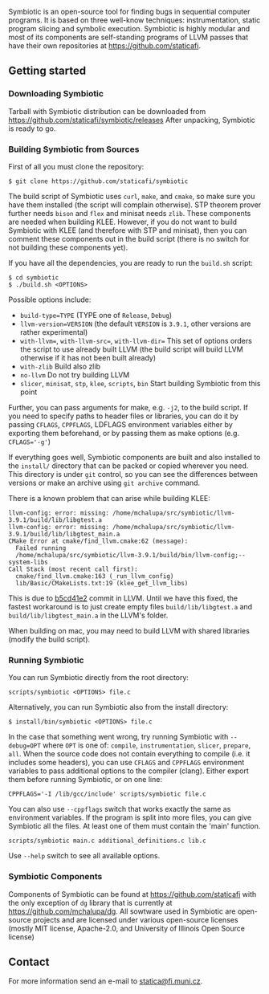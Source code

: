 Symbiotic is an open-source tool for finding bugs in sequential computer programs.
It is based on three well-know techniques:
instrumentation, static program slicing and symbolic execution.
Symbiotic is highly modular and most of its components are self-standing programs of LLVM passes that have their own repositories at https://github.com/staticafi.

## Getting started
### Downloading Symbiotic
Tarball with Symbiotic distribution can be downloaded from https://github.com/staticafi/symbiotic/releases
After unpacking, Symbiotic is ready to go.

### Building Symbiotic from Sources

First of all you must clone the repository:

```
$ git clone https://github.com/staticafi/symbiotic
```

The build script of Symbiotic uses `curl`, `make`, and `cmake`, so make sure
you have them installed (the script will complain otherwise).
STP theorem prover further needs `bison` and `flex` and minisat needs `zlib`.
These components are needed when building KLEE. However, if you do not want to
build Symbiotic with KLEE (and therefore with STP and minisat), then you can comment
these components out in the build script (there is no switch for not building these
components yet).

If you have all the dependencies, you are ready to run the `build.sh` script:

```
$ cd symbiotic
$ ./build.sh <OPTIONS>
```

Possible options include:
  - `build-type=TYPE` (TYPE one of `Release`, `Debug`)
  - `llvm-version=VERSION` (the default `VERSION` is `3.9.1`, other versions are rather experimental)
  - `with-llvm=`, `with-llvm-src=`, `with-llvm-dir=` This set of options orders the script to use already built LLVM (the build script will build LLVM otherwise if it has not been built already)
  - `with-zlib` Build also zlib
  - `no-llvm` Do not try building LLVM
  - `slicer`, `minisat`, `stp`, `klee`, `scripts`, `bin` Start building Symbiotic from this point


Further, you can pass arguments for make, e.g. `-j2`, to the build script.
If you need to specify paths to header files or libraries, you can do it
by passing `CFLAGS`, `CPPFLAGS`, LDFLAGS environment variables either by exporting
them beforehand, or by passing them as make options (e.g. `CFLAGS='-g'`)

If everything goes well, Symbiotic components are built and also installed
to the `install/` directory that can be packed or copied wherever you need.
This directory is under `git` control, so you can see the differences between
versions or make an archive using `git archive` command.

There is a known problem that can arise while building KLEE:

```
llvm-config: error: missing: /home/mchalupa/src/symbiotic/llvm-3.9.1/build/lib/libgtest.a
llvm-config: error: missing: /home/mchalupa/src/symbiotic/llvm-3.9.1/build/lib/libgtest_main.a
CMake Error at cmake/find_llvm.cmake:62 (message):
  Failed running
  /home/mchalupa/src/symbiotic/llvm-3.9.1/build/bin/llvm-config;--system-libs
Call Stack (most recent call first):
  cmake/find_llvm.cmake:163 (_run_llvm_config)
  lib/Basic/CMakeLists.txt:19 (klee_get_llvm_libs)
```
This is due to [b5cd41e2](https://github.com/llvm-mirror/llvm/commit/b5cd41e26f89aad2f2dc4f5dc37577f7abf8528a) commit in LLVM. Until we have this fixed, the fastest workaround is to just create empty files `build/lib/libgtest.a` and `build/lib/libgtest_main.a` in the LLVM's folder.

When building on mac, you may need to build LLVM with shared libraries
(modify the build script).

### Running Symbiotic

You can run Symbiotic directly from the root directory:
```
scripts/symbiotic <OPTIONS> file.c
```

Alternatively, you can run Symbiotic also from the install directory:
```
$ install/bin/symbiotic <OPTIONS> file.c
```

In the case that something went wrong, try running Symbiotic with `--debug=OPT` where `OPT`
is one of: `compile`, `instrumentation`, `slicer`, `prepare`, `all`.
When the source code does not contain everything to compile (i.e. it includes
some headers), you can use `CFLAGS` and `CPPFLAGS` environment variables to
pass additional options to the compiler (clang). Either export them before
running Symbiotic, or on one line:

```
CPPFLAGS='-I /lib/gcc/include' scripts/symbiotic file.c
```
You can also use `--cppflags` switch that works exactly the same as environment variables.
If the program is split into more files, you can give Symbiotic all the files.
At least one of them must contain the 'main' function.

```
scripts/symbiotic main.c additional_definitions.c lib.c
```

Use `--help` switch to see all available options.

### Symbiotic Components

Components of Symbiotic can be found at https://github.com/staticafi with the
only exception of `dg` library that is currently at https://github.com/mchalupa/dg.
All sowtware used in Symbiotic are open-source projects and are licensed under various
open-source licenses (mostly MIT license, Apache-2.0,
and University of Illinois Open Source license)

## Contact

For more information send an e-mail to <statica@fi.muni.cz>.
